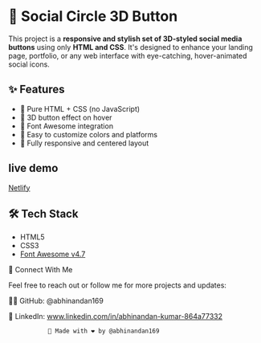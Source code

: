 
# 🎯 Social Circle 3D Button

This project is a **responsive and stylish set of 3D-styled social media buttons** using only **HTML and CSS**. It's designed to enhance your landing page, portfolio, or any web interface with eye-catching, hover-animated social icons.


## ✨ Features

- 🔹 Pure HTML + CSS (no JavaScript)
- 🔹 3D button effect on hover
- 🔹 Font Awesome integration
- 🔹 Easy to customize colors and platforms
- 🔹 Fully responsive and centered layout


## live demo
[Netlify](https://comfy-peony-775f50.netlify.app/)

## 🛠️ Tech Stack

- HTML5
- CSS3
- [Font Awesome v4.7](https://fontawesome.com/v4.7.0/)

🔗 Connect With Me

Feel free to reach out or follow me for more projects and updates:

👨‍💻 GitHub: @abhinandan169

💼 LinkedIn: www.linkedin.com/in/abhinandan-kumar-864a77332


  
               🔧 Made with ❤️ by @abhinandan169
